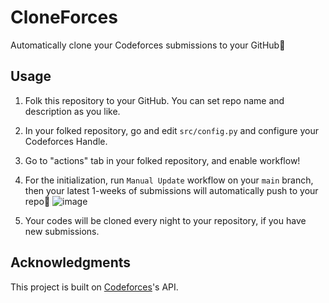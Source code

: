 # CloneForces
Automatically clone your Codeforces submissions to your GitHub🦾

## Usage
1. Folk this repository to your GitHub. You can set repo name and description as you like.

2. In your folked repository, go and edit `src/config.py` and configure your Codeforces Handle.  

3.  Go to "actions" tab in your folked repository, and enable workflow!

4. For the initialization, run `Manual Update` workflow on your `main` branch, then your latest 1-weeks of submissions will automatically push to your repo🚀 ![image](https://user-images.githubusercontent.com/73727292/164983404-841a43b9-ef4e-4570-aa23-599d83b170c8.png)

5. Your codes will be cloned every night to your repository, if you have new submissions.

## Acknowledgments
This project is built on [Codeforces](https://codeforces.com)'s API. 
